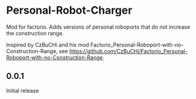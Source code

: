 # Personal-Robot-Charger
Mod for factorio. Adds versions of personal roboports that do not increase the construction range.

Inspired by CzBuCHi and his mod Factorio_Personal-Roboport-with-no-Construction-Range, see https://github.com/CzBuCHi/Factorio_Personal-Roboport-with-no-Construction-Range.

## 0.0.1
Initial release

